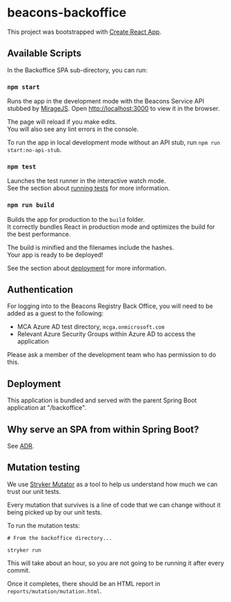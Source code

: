 # beacons-backoffice

This project was bootstrapped with [Create React App](https://github.com/facebook/create-react-app).

## Available Scripts

In the Backoffice SPA sub-directory, you can run:

### `npm start`

Runs the app in the development mode with the Beacons Service API stubbed by [MirageJS](https://miragejs.com/).
Open [http://localhost:3000](http://localhost:3000) to view it in the browser.

The page will reload if you make edits.\
You will also see any lint errors in the console.

To run the app in local development mode without an API stub, run `npm run start:no-api-stub`.

### `npm test`

Launches the test runner in the interactive watch mode.\
See the section about [running tests](https://facebook.github.io/create-react-app/docs/running-tests) for more information.

### `npm run build`

Builds the app for production to the `build` folder.\
It correctly bundles React in production mode and optimizes the build for the best performance.

The build is minified and the filenames include the hashes.\
Your app is ready to be deployed!

See the section about [deployment](https://facebook.github.io/create-react-app/docs/deployment) for more information.

## Authentication

For logging into to the Beacons Registry Back Office, you will need to be added as a guest to the following:

- MCA Azure AD test directory, `mcga.onmicrosoft.com`
- Relevant Azure Security Groups within Azure AD to access the application

Please ask a member of the development team who has permission to do this.

## Deployment

This application is bundled and served with the parent Spring Boot application at "/backoffice".

## Why serve an SPA from within Spring Boot?

See [ADR](https://github.com/mcagov/beacons-integration/blob/main/docs/adr/0007-2021-10-25-serve-backoffice-spa-from-spring.md).

## Mutation testing

We use [Stryker Mutator](https://stryker-mutator.io/docs/stryker-js/introduction/) as a tool to help us understand how much we can trust our unit tests.

Every mutation that survives is a line of code that we can change without it being picked up by our unit tests.

To run the mutation tests:

```shell
# From the backoffice directory...

stryker run
```

This will take about an hour, so you are not going to be running it after every commit.

Once it completes, there should be an HTML report in `reports/mutation/mutation.html`.
